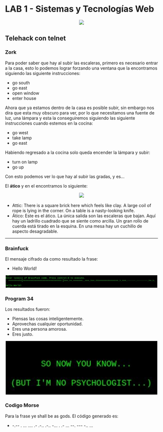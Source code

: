 # LAB 1 - Sistemas y Tecnologías Web
<p align="center"> <img src="https://i0.wp.com/imag.malavida.com/articulos/la-fase-lunar-en-ascii-segun-telehack.jpg" width = "500"> </p>

## Telehack con telnet

### Zork
Para poder saber que hay al subir las escaleras, primero es necesario entrar a la casa, esto lo podemos lograr forzando una ventana que la encontramos siguiendo las siguiente instrucciones:

- go south
- go east
- open window
- enter house

Ahora que ya estamos dentro de la casa es posible subir, sin embargo nos dira que esta muy obscuro para ver, por lo que necesitamos una fuente de luz, una lámpara y esta la conseguiremos siguiendo las siguiente instrucciones cuando estemos en la cocina:

- go west
- take lamp
- go east

Habiendo regresado a la cocina solo queda encender la lámpara y subir:

- turn on lamp
- go up

Con esto podemos ver lo que hay al subir las gradas, y es...

El **ático** y en el encontramos lo siguiente: 

<p align="center"> <img src="https://images.freeimages.com/images/large-previews/583/dark-attic-1160872.jpg" width = "500"> </p>

- Attic: There is a square brick here which feels like clay. A large coil of rope is lying in the corner. On a table is a nasty-looking knife.
- Ático: Este es el ático. La única salida son las escaleras que bajan. Aquí hay un ladrillo cuadrado que se siente como arcilla. Un gran rollo de cuerda está tirado en la esquina. En una mesa hay un cuchillo de aspecto desagradable.

***

### Brainfuck

El mensaje cifrado da como resultado la frase: 

- Hello World!

<p align="center"> <img src="https://github.com/angelcast2002/TecnologiasWeb-lab01/blob/main/bf.jpg" width = "500"> </p>

### Program 34

Los resultados fueron:

- Piensas las cosas inteligentemente.
- Aprovechas cualquier oportunidad.
- Eres una persona amorosa.
- Eres justo.

<p align="center"> <img src="https://github.com/angelcast2002/TecnologiasWeb-lab01/blob/main/appletest.jpg" width = "500"> </p>


### Codigo Morse

Para la frase ye shall be as gods.
El código generado es:
- -.-- .  ... .... .- .-.. .-..  -... .  .- ...  --. --- -.. ...

